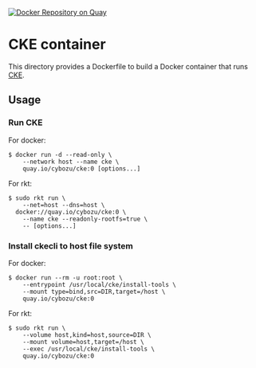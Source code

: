 [![Docker Repository on Quay](https://quay.io/repository/cybozu/cke/status "Docker Repository on Quay")](https://quay.io/repository/cybozu/cke)

CKE container
=============

This directory provides a Dockerfile to build a Docker container
that runs [CKE](https://github.com/cybozu-go/cke).

Usage
-----

### Run CKE

For docker:
```console
$ docker run -d --read-only \
    --network host --name cke \
    quay.io/cybozu/cke:0 [options...]
```

For rkt:
```console
$ sudo rkt run \
    --net=host --dns=host \
  docker://quay.io/cybozu/cke:0 \
    --name cke --readonly-rootfs=true \
    -- [options...]
```

### Install ckecli to host file system

For docker:
```console
$ docker run --rm -u root:root \
    --entrypoint /usr/local/cke/install-tools \
    --mount type=bind,src=DIR,target=/host \
    quay.io/cybozu/cke:0
```

For rkt:
```console
$ sudo rkt run \
    --volume host,kind=host,source=DIR \
    --mount volume=host,target=/host \
    --exec /usr/local/cke/install-tools \
    quay.io/cybozu/cke:0
```

